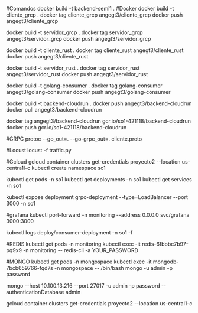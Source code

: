#Comandos
docker build -t backend-semi1 .
#Docker
docker build -t cliente_grcp .
docker tag cliente_grcp angegt3/cliente_grcp
docker push angegt3/cliente_grcp

docker build -t servidor_grcp .
docker tag servidor_grcp angegt3/servidor_grcp
docker push angegt3/servidor_grcp

docker build -t cliente_rust .
docker tag cliente_rust angegt3/cliente_rust
docker push angegt3/cliente_rust

docker build -t servidor_rust .
docker tag servidor_rust angegt3/servidor_rust
docker push angegt3/servidor_rust

docker build -t golang-consumer .
docker tag golang-consumer angegt3/golang-consumer
docker push angegt3/golang-consumer

docker build -t backend-cloudrun .
docker push angegt3/backend-cloudrun
docker pull angegt3/backend-cloudrun


docker tag angegt3/backend-cloudrun gcr.io/so1-421118/backend-cloudrun
docker push gcr.io/so1-421118/backend-cloudrun


#GRPC
protoc --go_out=. --go-grpc_out=. cliente.proto

#Locust
locust -f traffic.py

#Gcloud
gcloud container clusters get-credentials proyecto2 --location us-centra1l-c
kubectl create namespace so1

kubectl get pods -n so1
kubectl get deployments -n so1
kubectl get services -n so1

kubectl expose deployment grpc-deployment --type=LoadBalancer --port 3000 -n so1

#grafana
kubectl port-forward -n monitoring --address 0.0.0.0 svc/grafana 3000:3000

kubectl logs deploy/consumer-deployment -n so1 -f

#REDIS
kubectl get pods -n monitoring
kubectl exec -it redis-6fbbbc7b97-pq9x9 -n monitoring -- redis-cli -a YOUR_PASSWORD

#MONGO
kubectl get pods -n mongospace
kubectl exec -it mongodb-7bcb659766-fqd7s -n mongospace -- /bin/bash
mongo -u admin -p password

mongo --host 10.100.13.216  --port 27017 -u admin -p password --authenticationDatabase admin


gcloud container clusters get-credentials proyecto2 --location us-central1-c